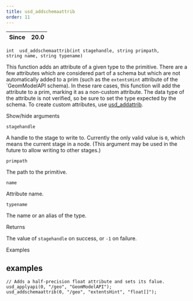 ```yaml
---
title: usd_addschemaattrib
order: 11
---
```

| Since | 20.0 |
| --- | --- |

`int  usd_addschemaattrib(int stagehandle, string primpath, string name, string typename)`

This function adds an attribute of a given type to the primitive. There are a few attributes which are considered part of a schema but which are not automatically added to a prim (such as the `extentsHint` attribute of the \`GeomModelAPI schema). In these rare cases, this function will add the attribute to a prim, marking it as a non-custom attribute. The data type of the attribute is not verified, so be sure to set the type expected by the schema. To create custom attributes, use [usd_addattrib](usd_addattrib.html "Creates an attribute of a given type on a primitive.").

Show/hide arguments

`stagehandle`

A handle to the stage to write to. Currently the only valid value is `0`, which means the current stage in a node. (This argument may be used in the future to allow writing to other stages.)

`primpath`

The path to the primitive.

`name`

Attribute name.

`typename`

The name or an alias of the type.

Returns

The value of `stagehandle` on success, or `-1` on failure.

Examples

## examples

```vex
// Adds a half-precision float attribute and sets its falue.
usd_applyapi(0, "/geo", "GeomModelAPI");
usd_addschemaattrib(0, "/geo", "extentsHint", "float[]");

```
